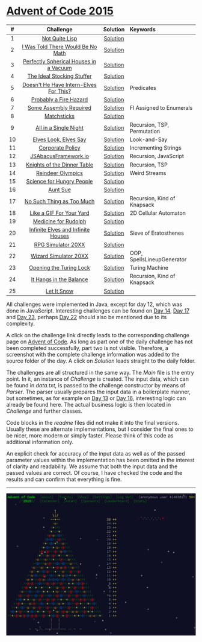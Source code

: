 # [Advent of Code 2015](https://adventofcode.com/2015)

|   # | Challenge                                                                     | Solution              | Keywords                    |
|:---:|:-----------------------------------------------------------------------------:|:---------------------:|:----------------------------|
|   1 | [Not Quite Lisp](https://adventofcode.com/2015/day/1)                         | [Solution](src/day01) |                             |
|   2 | [I Was Told There Would Be No Math](https://adventofcode.com/2015/day/2)      | [Solution](src/day02) |                             |
|   3 | [Perfectly Spherical Houses in a Vacuum](https://adventofcode.com/2015/day/3) | [Solution](src/day03) |                             |
|   4 | [The Ideal Stocking Stuffer](https://adventofcode.com/2015/day/4)             | [Solution](src/day04) |                             |
|   5 | [Doesn't He Have Intern-Elves For This?](https://adventofcode.com/2015/day/5) | [Solution](src/day05) | Predicates                  |
|   6 | [Probably a Fire Hazard](https://adventofcode.com/2015/day/6)                 | [Solution](src/day06) |                             |
|   7 | [Some Assembly Required](https://adventofcode.com/2015/day/7)                 | [Solution](src/day07) | FI Assigned to Enumerals    |
|   8 | [Matchsticks](https://adventofcode.com/2015/day/8)                            | [Solution](src/day08) |                             |
|   9 | [All in a Single Night](https://adventofcode.com/2015/day/9)                  | [Solution](src/day09) | Recursion, TSP, Permutation |
|  10 | [Elves Look, Elves Say](https://adventofcode.com/2015/day/10)                 | [Solution](src/day10) | Look-and-Say                |
|  11 | [Corporate Policy](https://adventofcode.com/2015/day/11)                      | [Solution](src/day11) | Incrementing Strings        |
|  12 | [JSAbacusFramework.io](https://adventofcode.com/2015/day/12)                  | [Solution](src/day12) | Recursion, JavaScript       |
|  13 | [Knights of the Dinner Table](https://adventofcode.com/2015/day/13)           | [Solution](src/day13) | Recursion, TSP              |
|  14 | [Reindeer Olympics](https://adventofcode.com/2015/day/14)                     | [Solution](src/day14) | Weird Streams               |
|  15 | [Science for Hungry People](https://adventofcode.com/2015/day/15)             | [Solution](src/day15) |                             |
|  16 | [Aunt Sue](https://adventofcode.com/2015/day/16)                              | [Solution](src/day16) |                             |
|  17 | [No Such Thing as Too Much](https://adventofcode.com/2015/day/17)             | [Solution](src/day17) | Recursion, Kind of Knapsack |
|  18 | [Like a GIF For Your Yard](https://adventofcode.com/2015/day/18)              | [Solution](src/day18) | 2D Cellular Automaton       |
|  19 | [Medicine for Rudolph](https://adventofcode.com/2015/day/19)                  | [Solution](src/day19) |                             |
|  20 | [Infinite Elves and Infinite Houses](https://adventofcode.com/2015/day/20)    | [Solution](src/day20) | Sieve of Eratosthenes       |
|  21 | [RPG Simulator 20XX](https://adventofcode.com/2015/day/21)                    | [Solution](src/day21) |                             |
|  22 | [Wizard Simulator 20XX](https://adventofcode.com/2015/day/22)                 | [Solution](src/day22) | OOP, SpellsLineupGenerator  |
|  23 | [Opening the Turing Lock](https://adventofcode.com/2015/day/23)               | [Solution](src/day23) | Turing Machine              |
|  24 | [It Hangs in the Balance](https://adventofcode.com/2015/day/24)               | [Solution](src/day24) | Recursion, Kind of Knapsack |
|  25 | [Let It Snow](https://adventofcode.com/2015/day/25)                           | [Solution](src/day25) |                             |

All challenges were implemented in Java, except for day 12, which was done in JavaScript. Interesting challenges can be found on [Day 14](src/day14), [Day 17](src/day17) and [Day 23](src/day23), perhaps [Day 22](src/day22) should also be mentioned due to its complexity.

A click on the challenge link directly leads to the corresponding challenge page on [Advent of Code](https://adventofcode.com). As long as part one of the daily challenge has not been completed successfully, part two is not visible. Therefore, a screenshot with the complete challenge information was added to the source folder of the day. A click on *Solution* leads straight to the daily folder.

The challenges are all structured in the same way. The *Main* file is the entry point. In it, an instance of *Challenge* is created. The input data, which can be found in *data.txt*, is passed to the challenge constructor by means of *Parser*. The parser usually prepares the input data in a boilerplate manner, but sometimes, as for example on [Day 13](src/day13) or [Day 16](src/day16), interesting logic can already be found here. The actual business logic is then located in *Challenge* and further classes.

Code blocks in the *readme* files did not make it into the final versions. Usually these are alternate implementations, but I consider the final ones to be nicer, more modern or simply faster. Please think of this code as additional information only.

An explicit check for accuracy of the input data as well as of the passed parameter values within the implementation has been omitted in the interest of clarity and readability. We assume that both the input data and the passed values are correct. Of course, I have checked the code and the results and can confirm that everything is fine.

---

![AoC 2015 Tree](src/tree.png?raw=true)

